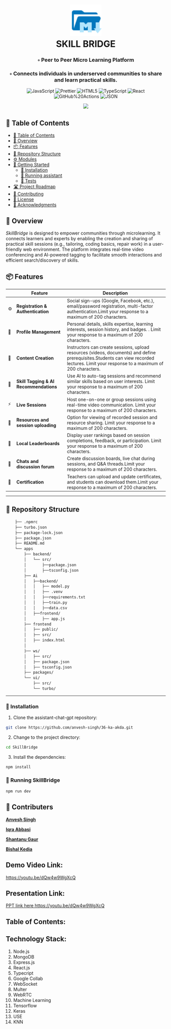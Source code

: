 <div align="center">
<h1 align="center">
<img src="https://raw.githubusercontent.com/PKief/vscode-material-icon-theme/ec559a9f6bfd399b82bb44393651661b08aaf7ba/icons/folder-markdown-open.svg" width="100" />
<br>SKILL BRIDGE</h1>
<h3>◦ Peer to Peer Micro Learning Platform</h3>
<h3>◦ Connects individuals in underserved communities to share and learn practical skills.</h3>
<p align="center">
<img src="https://img.shields.io/badge/JavaScript-F7DF1E.svg?style=flat-square&logo=JavaScript&logoColor=black" alt="JavaScript" />
<img src="https://img.shields.io/badge/Prettier-F7B93E.svg?style=flat-square&logo=Prettier&logoColor=black" alt="Prettier" />
<img src="https://img.shields.io/badge/HTML5-E34F26.svg?style=flat-square&logo=HTML5&logoColor=white" alt="HTML5" />
<img src="https://img.shields.io/badge/TypeScript-3178C6.svg?style=flat-square&logo=TypeScript&logoColor=white" alt="TypeScript">
<img src="https://img.shields.io/badge/React-61DAFB.svg?style=flat-square&logo=React&logoColor=black" alt="React" />
<img src="https://img.shields.io/badge/GitHub%20Actions-2088FF.svg?style=flat-square&logo=GitHub-Actions&logoColor=white" alt="GitHub%20Actions" />
<img src="https://img.shields.io/badge/JSON-000000.svg?style=flat-square&logo=JSON&logoColor=white" alt="JSON" />
</p>

  <a href="https://hack36.com"> <img src="https://i.postimg.cc/FFwvfkGk/built-at-hack36.png" height=24px> </a>
</div>

## 📖 Table of Contents
- [📖 Table of Contents](#-table-of-contents)
- [📍 Overview](#-overview)
- [📦 Features](#-features)
- [📂 Repository Structure](#-repository-structure)
- [⚙️ Modules](#️-modules)
- [🚀 Getting Started](#-getting-started)
  - [🔧 Installation](#-installation)
  - [🤖 Running assistant](#-running-assistant)
  - [🧪 Tests](#-tests) 
- [🛣 Project Roadmap](#-project-roadmap)
- [🔰 Contributing](#-contributing)
- [📄 License](#-license)
- [👏 Acknowledgments](#-acknowledgments)

## 📍 Overview
*SkillBridge* is designed to empower communities through microlearning. It connects learners and experts by enabling the creation and sharing of practical skill sessions (e.g., tailoring, coding basics, repair work) in a user-friendly web environment. The platform integrates real-time video conferencing and AI-powered tagging to facilitate smooth interactions and efficient search/discovery of skills.

## 📦 Features

|    | Feature            | Description                                                                                                        |
|----|--------------------|--------------------------------------------------------------------------------------------------------------------|
| ⚙️ | **Registration & Authentication**   |  Social sign-ups (Google, Facebook, etc.), email/password registration, multi-factor authentication.Limit your response to a maximum of 200 characters.             |
| 📄 | **Profile Management**  |  Personal details, skills expertise, learning interests, session history, and badges. . Limit your response to a maximum of 200 characters.|
| 🔗 | **Content Creation**   |  Instructors can create sessions, upload resources (videos, documents) and define prerequisites.Students can view recorded lectures. Limit your response to a maximum of 200 characters.|
| 🧩 | **Skill Tagging & AI Recommendations**     |  Use AI to auto-tag sessions and recommend similar skills based on user interests. Limit your response to a maximum of 200 characters.|
| ⚡️  | **Live Sessions**    |  Host one-on-one or group sessions using real-time video communication. Limit your response to a maximum of 200 characters.|
| 🔐 | **Resources and session uploading**       |  Option for viewing of recorded session  and resource sharing. Limit your response to a maximum of 200 characters.|
| 🔀 | **Local Leaderboards**| Display user rankings based on session completions, feedback, or participation. Limit your response to a maximum of 200 characters.|
| 🔌 | **Chats and discussion forum**   | Create discussion boards, live chat during sessions, and Q&A threads.Limit your response to a maximum of 200 characters.|
| 📶 | **Certification**    | Teachers can upload and update certificates, and students can download them.Limit your response to a maximum of 200 characters.           |

---

## 📂 Repository Structure

```sh
    ├── .npmrc
    ├── turbo.json
    ├── package-lock.json
    ├── package.json
    ├── README.md
    └── apps
        ├── backend/
        │   └── src/   
        │       ├──package.json
        │       ├──tsconfig.json
        ├── Ai
        │   ├──backend/
        │   │   ├── model.py
        │   │   ├── .venv
        │   │   ├──requirements.txt
        │   │   ├──train.py
        │   │   ├──data.csv
        │   ├──frontend/
        │       ├── app.js
        ├── frontend
        │   ├── public/
        │   ├── src/
        │   ├── index.html
        │  
        ├── ws/
        │   ├── src/
        │   ├── package.json
        │   ├── tsconfig.json
        ├── packages/
        └── ui/
            ├── src/
            └── turbo/

```

---

### 🔧 Installation

1. Clone the assistant-chat-gpt repository:
```sh
git clone https://github.com/anvesh-singh/36-ka-akda.git
```

2. Change to the project directory:
```sh
cd SkillBridge
```

3. Install the dependencies:
```sh
npm install
```

### 🤖 Running SkillBridge

```sh
npm run dev
```



## 🔰 Contributers
[**Anvesh Singh**](https://github.com/anvesh-singh)

[**Iqra Abbasi**](https://github.com/abbasiiqra)

[**Shantanu Gaur**](https://github.com/ShantanuGaur26)

[**Bishal Kedia**](https://github.com/BishalKedia)

## Demo Video Link:
  <a href="(https://drive.google.com/file/d/1xJAKGlij6bPY7EeGWsscXCE8PAzo190G/view?usp=drive_link)">https://youtu.be/dQw4w9WgXcQ</a>


## Presentation Link:
  <a href="(https://drive.google.com/file/d/1GsuxBbHSYMyTQG5rpQq_6YLrTxJu1eOE/view?usp=sharing)"> PPT link here </a>
   <a href="([https://drive.google.com/file/d/1xJAKGlij6bPY7EeGWsscXCE8PAzo190G/view?usp=drive_link](https://drive.google.com/file/d/1GsuxBbHSYMyTQG5rpQq_6YLrTxJu1eOE/view?usp=sharing))">https://youtu.be/dQw4w9WgXcQ</a>

     
## Table of Contents:

## Technology Stack:
  1) Node.js
  2) MongoDB
  3) Express.js
  4) React.js
  5) Typecript
  6) Google Collab
  7) WebSocket
  8) Multer
  9) WebRTC
  10) Machine Learning
  11) Tensorflow
  12) Keras
  13) USE
  14) KNN
  



